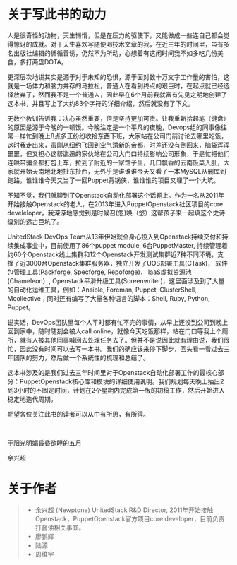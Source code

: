 # 关于写此书的动力

人是很奇怪的动物，天生懒惰，但是在压力的驱使下，又能做成一些连自己都会觉得惊讶的成就。对于天生喜欢写随便喝技术文章的我，在近三年的时间里，虽有多名出版社编辑的循循善诱，仍然不为所动，心想着有这闲时间我不如多吃几份美食，多打两盘DOTA。

更深层次地讲其实是源于对于未知的恐惧，源于面对数十万文字工作量的害怕，这就是一场体力和脑力并存的马拉松，普通人在看到终点的艰巨时，在起点就已经选择放弃了，然而我不是一个普通人，因此早在6个月前我就富有先见之明地创建了这本书，并且写上了大约83个字符的详细介绍，然后就没有了下文。

无数个教训告诉我：决心虽然重要，但是坚持更加可贵。让我重新拾起笔（键盘）的原因是源于今晚的一顿饭。今晚注定是一个平凡的夜晚，Devops组的同事像往常一样忙到晚上8点多正纷纷收拾东西下班，大家站在公司门前讨论去哪里吃饭，这时我走出来，虽刚从纽约飞回到空气清新的帝都，时差还没有倒回来，脑袋浑浑噩噩，但又担心这帮邋遢的家伙站在公司大门口持续影响公司形象，于是忙把他们连哄带骗全都打包上车，拉到了附近的一家馆子里，几口飘香的云南饭菜入肚，大家就开始天南地北地扯东扯西，无外乎是谁谁谁今天又看了一本MySQL从删库到跑路，谁谁谁今天又当了一回Puppet背锅侠，谁谁谁的项目又埋了一个大坑。

不知不觉，我们就聊到了Openstack自动化部署这个话题上。作为一名从2011年开始接触Openstack的老人，在2013年进入PuppetOpenstack社区项目的core develeloper，我深深地感觉到是时候召(忽)唤（悠）这帮孩子来一起填这个史诗级别的远古巨坑了。
    
UnitedStack DevOps Team从13年伊始就全身心投入到Openstack持续交付和持续集成事业中，目前使用了86个puppet module, 6台PuppetMaster, 持续管理着约60个Openstack线上集群和12个Openstack开发测试集群近7种不同环境，支撑了近3000台Openstack集群服务器，独立开发了UOS部署工具(CTask)， 软件包管理工具(Packforge, Specforge, Repoforge)， IaaS虚拟资源池(Chameleon）, Openstack平滑升级工具(Screenwriter)，这里面涉及到了大量的自动化运维工具，例如：Ansible, Foreman, Puppet, ClusterShell, Mcollective；同时还有编写了大量各种语言的脚本：Shell, Ruby, Python, Puppet。

说实话，DevOps团队里每个人平时都有忙不完的事情，从早上还没到公司到晚上回到家中，随时随刻会被人call online，就像今天吃饭那样，站在门口等我上个厕所，就有人被其他同事喊回去处理任务去了。但并不是说因此就有理由说，我们很忙，因此没有时间可以去写一本书。我们的确应该来停下脚步，回头看一看过去三年团队的努力，然后做一个系统性的梳理和总结了。

这本书涉及的是我们过去三年时间里对于Openstack自动化部署工作的最核心部分：PuppetOpenstack核心库和模块的详细使用说明。我们规划每天晚上抽出2到3小时的不固定时间，计划在2个星期内完成第一版的初稿工作，然后开始进入稳定地迭代周期。

期望各位关注此书的读者可以从中有所思，有所得。

<br/>

于阳光明媚昏昏欲睡的五月
    
余兴超


# 关于作者

> * 余兴超 (Newptone)  UnitedStack R&D Director, 2011年开始接触Openstack，PuppetOpenstack官方项目core developer，目前负责打酱油相关事宜。
> * 廖鹏辉
> * 陆源
> * 周维宇
